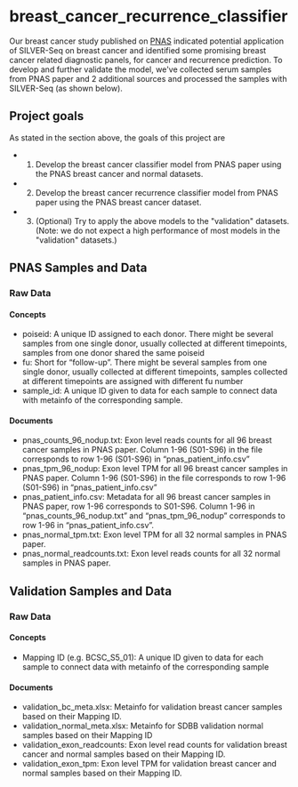 # breast_cancer_recurrence_classifier

Our breast cancer study published on [PNAS](https://www.pnas.org/content/116/38/19200) indicated potential application of SILVER-Seq on breast cancer and identified some promising breast cancer related diagnostic panels, for cancer and recurrence prediction. To develop and further validate the model, we've collected serum samples from PNAS paper and 2 additional sources and processed the samples with SILVER-Seq (as shown below). 

## Project goals

As stated in the section above, the goals of this project are 
- 1. Develop the breast cancer classifier model from PNAS paper using the PNAS breast cancer and normal datasets.
- 2. Develop the breast cancer recurrence classifier model from PNAS paper using the PNAS breast cancer dataset.
- 3. (Optional) Try to apply the above models to the "validation" datasets. (Note: we do not expect a high performance of most models in the "validation" datasets.) 

## PNAS Samples and Data
### Raw Data
#### Concepts
- poiseid: A unique ID assigned to each donor. There might be several samples from one single donor, usually collected at different timepoints, samples from one donor shared the same poiseid
- fu: Short for “follow-up”. There might be several samples from one single donor, usually collected at different timepoints, samples collected at different timepoints are assigned with different fu number
- sample_id: A unique ID given to data for each sample to connect data with metainfo of the corresponding sample. 
#### Documents
- pnas_counts_96_nodup.txt: Exon level reads counts for all 96 breast cancer samples in PNAS paper. Column 1-96 (S01-S96) in the file corresponds to row 1-96 (S01-S96) in “pnas_patient_info.csv”
- pnas_tpm_96_nodup: Exon level TPM for all 96 breast cancer samples in PNAS paper. Column 1-96 (S01-S96) in the file corresponds to row 1-96 (S01-S96) in “pnas_patient_info.csv”
- pnas_patient_info.csv: Metadata for all 96 breast cancer samples in PNAS paper, row 1-96 corresponds to S01-S96. Column 1-96 in “pnas_counts_96_nodup.txt” and “pnas_tpm_96_nodup” corresponds to row 1-96 in “pnas_patient_info.csv”.
- pnas_normal_tpm.txt: Exon level TPM for all 32 normal samples in PNAS paper.
- pnas_normal_readcounts.txt: Exon level reads counts for all 32 normal samples in PNAS paper.

## Validation Samples and Data
### Raw Data
#### Concepts
- Mapping ID (e.g. BCSC_S5_01): A unique ID given to data for each sample to connect data with metainfo of the corresponding sample
#### Documents
- validation_bc_meta.xlsx: Metainfo for validation breast cancer samples based on their Mapping ID. 
- validation_normal_meta.xlsx: Metainfo for SDBB validation normal samples based on their Mapping ID
- validation_exon_readcounts: Exon level read counts for validation breast cancer and normal samples based on their Mapping ID.
- validation_exon_tpm: Exon level TPM for validation breast cancer and normal samples based on their Mapping ID.



